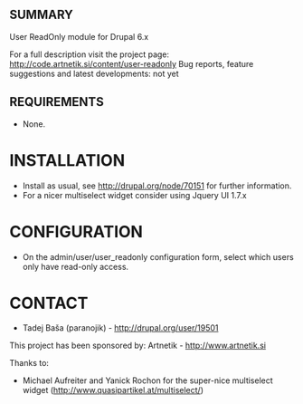 
## SUMMARY

User ReadOnly module for Drupal 6.x

For a full description visit the project page:
  http://code.artnetik.si/content/user-readonly
Bug reports, feature suggestions and latest developments:
  not yet


## REQUIREMENTS

* None.


# INSTALLATION

* Install as usual, see http://drupal.org/node/70151 for further information.
* For a nicer multiselect widget consider using Jquery UI 1.7.x

# CONFIGURATION

* On the admin/user/user_readonly configuration form, select which users only have read-only access.

# CONTACT

* Tadej Baša (paranojik) - http://drupal.org/user/19501

This project has been sponsored by:
  Artnetik - http://www.artnetik.si
  
Thanks to:
* Michael Aufreiter and Yanick Rochon for the super-nice multiselect widget (http://www.quasipartikel.at/multiselect/)

